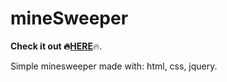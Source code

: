 # mineSweeper

<b>Check it out :fire:<a href="https://matsta25.github.io/mineSweeper/">HERE</a></b>:fire:.

Simple minesweeper made with:
html, css, jquery.
